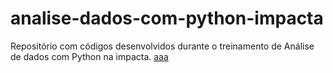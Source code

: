 # analise-dados-com-python-impacta
Repositório com códigos desenvolvidos durante o treinamento de Análise de dados com Python na impacta.
[aaa](https://github.com/EduardoVitorInocencio/analise-dados-com-python-impacta/blob/main/Aula%2001%20-%20Operadores.ipynb)
